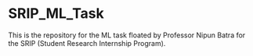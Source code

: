 # SRIP_ML_Task
This is the repository for the ML task floated by Professor Nipun Batra for the SRIP (Student Research Internship Program).

